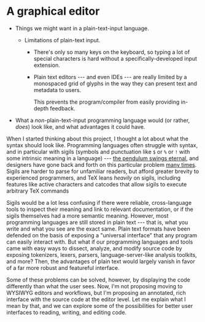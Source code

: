 # A graphical editor

- Things we might want in a plain-text-input language.

  - Limitations of plain-text input.

    - There's only so many keys on the keyboard, so typing a lot of special
      characters is hard without a specifically-developed input extension.

    - Plain text editors --- and even IDEs --- are really limited by a
      monospaced grid of glyphs in the way they can present text and metadata
      to users.

      This prevents the program/compiler from easily providing in-depth
      feedback.

- What a *non*-plain-text-input programming language would (or rather, *does*)
  look like, and what advantages it could have.

When I started thinking about this project, I thought a lot about what the
syntax should look like. Programming languages often struggle with syntax, and
in particular with sigils (symbols and punctuation like `$` or `%` or `!` with
some intrinsic meaning in a language) --- [the pendulum swings
eternal][pendulum], and designers have gone back and forth on this particular
problem [many times][sigil-cycle]. Sigils are harder to parse for unfamiliar
readers, but afford greater brevity to experienced programmers, and TeX leans
*heavily* on sigils, including features like active characters and catcodes
that allow sigils to execute arbitrary TeX commands

Sigils would be a lot less confusing if there were reliable, cross-language
tools to inspect their meaning and link to relevant documentation, or if the
sigils themselves had a more semantic meaning. However, most programming
languages are still stored in plain text --- that is, what you write and what
you see are the exact same. Plain text formats have been defended on the basis
of exposing a "universal interface" that any program can easily interact with.
But what if our programming languages and tools came with easy ways to dissect,
analyze, and modify source code by exposing tokenizers, lexers, parsers,
language-server-like analysis toolkits, and more? Then, the advantages of plain
text would largely vanish in favor of a far more robust and featureful
interface.

Some of these problems can be solved, however, by displaying the code
differently than what the user sees. Now, I'm not proposing moving to WYSIWYG
editors and workflows, but I'm proposing an annotated, rich interface with the
source code at the editor level. Let me explain what I mean by that, and we can
explore some of the possibilities for better user interfaces to reading,
writing, and editing code.

[scratch]: https://scratch.mit.edu/developers
[blockly]: https://developers.google.com/blockly/
[wolfram-notebooks]: https://www.wolfram.com/notebooks/
[pendulum]: https://buttondown.email/hillelwayne/archive/a21f0eab-404c-472b-b35d-e7d9c58e13fc
[sigil-cycle]: https://xkcd.com/1306/
